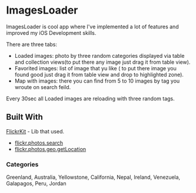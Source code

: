 # ImagesLoader

ImagesLoader is cool app where I've implemented a lot of features and improved my iOS Development skills.

There are three tabs:
 - Loaded images: photo by three random categories displayed via table and collection views(to put there any image just drag it from table view).
 - Favorited images: list of image that yu like ( to put there image you found good just drag it from table view and drop to highlighted zone).
 - Map with images: there you can find from 5 to 10 images by tag you wroute on search feild. 
 
 Every 30sec all Loaded images are reloading with three random tags.
 
 
## Built With

[FlickrKit](https://cocoapods.org/pods/FlickrKit) - Lib that used.

  - [flickr.photos.search](https://www.flickr.com/services/api/flickr.photos.search.html)
  - [flickr.photos.geo.getLocation](https://www.flickr.com/services/api/flickr.photos.geo.getLocation.html)

### Categories
    
  Greenland, Australia, Yellowstone, California, Nepal, Ireland, Venezuela, Galapagos, Peru, Jordan
